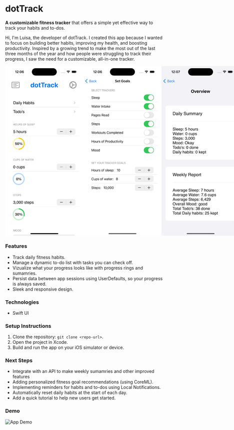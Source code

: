 # dotTrack
**A customizable fitness tracker** that offers a simple yet effective way to track your habits and to-dos.

Hi, I'm Luisa, the developer of dotTrack. I created this app because I wanted to focus on building better habits, improving my health, and boosting productivity. Inspired by a growing trend to make the most out of the last three months of the year and how people were struggling to track their progress, I saw the need for a customizable, all-in-one tracker.

<div style="display: flex; justify-content: space-around;">
  <img src="assets/dotTrackMain.png" alt="Main Screen" width="250"/>
  <img src="assets/dotTrackSettings.png" alt="Settings Screen" width="250"/>
  <img src="assets/dotTrackSummary.png" alt="Summary Screen" width="250"/>
</div>

### Features
- Track daily fitness habits.
- Manage a dynamic to-do list with tasks you can check off.
- Vizualize what your progress looks like with progress rings and sumamries.
- Persist data between app sessions using UserDefaults, so your progress is always saved.
- Sleek and responsive design.

### Technologies
- Swift UI

### Setup Instructions
1. Clone the repository: `git clone <repo-url>`.
2. Open the project in Xcode.
3. Build and run the app on your iOS simulator or device.

### Next Steps
- Integrate with an API to make weekly sumamries and other improved features
- Adding personalized fitness goal recommendations (using CoreML).
- Implementing reminders for habits and to-dos using Local Notifications.
- Automatically reset daily habits at the start of each day.
- Add a quick tutorial to help new users get started.

### Demo
<img src="assets/dotTrackDemo.gif" alt="App Demo" width="400"/>



